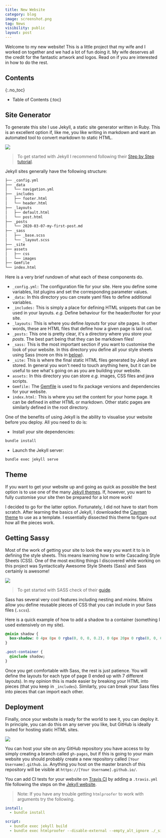 ```yaml
---
title: New Website
category: blog
image: screenshot.png
tag: News
visibility: public
layout: post
---
```


Welcome to my new website! This is a little project that my wife and I worked on together and we had a lot of fun doing it. My wife deserves all the credit for the fantastic artwork and logos. Read on if you are interested in how to do the rest.

## Contents
{:.no_toc}

* Table of Contents
{:toc}

## Site Generator

To generate this site I use Jekyll, a static site generator written in Ruby. This is an excellent option if, like me, you like writing in markdown and want an automated tool to convert markdown to static HTML.

[<img src="{{ site.image_path }}/jekyll.jpg" class="md-image">](https://jekyllrb.com/)

> To get started with Jekyll I recommend following their [Step by Step tutorial](https://jekyllrb.com/docs/step-by-step/01-setup/).

Jekyll sites generally have the following structure:

```bash
├── _config.yml
├── _data
│   └── navigation.yml
├── _includes
│   ├── footer.html
│   └── header.html
├── _layouts
│   ├── default.html
│   └── post.html
├── _posts
│   └── 2020-03-07-my-first-post.md
├── _sass
│   ├── _base.scss
│   └── _layout.scss
├── _site
├── assets
│   ├── css
│   └── images
├── Gemfile
└── index.html
```

Here is a very brief rundown of what each of these components do.

- `_config.yml:` The configuration file for your site. Here you define some variables, list plugins and set the corresponding parameter values.
- `_data:` In this directory you can create yaml files to define additional variables.
- `_includes:` This is simply a place for defining HTML snippets that can be used in your layouts. *e.g.* Define behaviour for the header/footer for your site.
- `_layouts:` This is where you define *layouts* for your site pages. In other words, these are HTML files that define how a given page is laid out.
- `_posts:` This one is pretty clear, it's a directory where you store your *posts*. The best part being that they can be markdown files!
- `_sass:` This is the most important section if you want to customise the look of your website. In this directory you define all your style sheets using Sass (more on this in [below](#getting-sassy)).
- `_site:` This is where the final static HTML files generated by Jekyll are stored. In general you won't need to touch anything here, but it can be useful to see what's going on as you are building your website.
- `assets:` In this directory you can store *e.g.* images, CSS files and java scripts.
- `Gemfile:` The [Gemfile](https://jekyllrb.com/docs/step-by-step/10-deployment/#gemfile) is used to fix package versions and dependencies for your website.
- `index.html:` This is where you set the content for your home page. It can be defined in either HTML or markdown. Other static pages are similarly defined in the root directory.  

One of the benefits of using Jekyll is the ability to visualise your website before you deploy. All you need to do is:

- Install your site dependencies:

```bash
bundle install
```

- Launch the Jekyll server:

```bash
bundle exec jekyll serve
```

## Theme

If you want to get your website up and going as quick as possible the best option is to use one of the many [Jekyll themes](http://jekyllthemes.org/). If, however, you want to fully customise your site then be prepared for a lot more work!

I decided to go for the latter option. Fortunately, I did not have to start from scratch. After learning the basics of Jekyll, I downloaded the [Cayman theme](https://pages-themes.github.io/cayman/) to use as a template. I essentially dissected this theme to figure out how all the pieces work.

## Getting Sassy

Most of the work of getting your site to look the way you want it to is in defining the style sheets. This means learning how to write Cascading Style Sheets (CSS). One of the most exciting things I discovered while working on this project was Syntactically Awesome Style Sheets (Sass) and Sass certainly is awesome!

[<img src="{{ site.image_path }}/sass.png" class="md-image">](https://sass-lang.com/)

> To get started with SASS check of their [guide](https://sass-lang.com/guide).

Sass has several very cool features including nesting and *mixins*. Mixins allow you define reusable pieces of CSS that you can include in your Sass files (`.scss`).

Here is a quick example of how to add a shadow to a container (something I used extensively on my site).

```sass
@mixin shadow {
  box-shadow: 0 4px 8px 0 rgba(0, 0, 0, 0.2), 0 6px 20px 0 rgba(0, 0, 0, 0.19);
}

.post-container {
  @include shadow;
}
```

Once you get comfortable with Sass, the rest is just patience. You will define the layouts for each type of page (I ended up with 7 different layouts). In my opinion this is made easier by breaking your HTML into pieces (that you keep in `_includes`). Similarly, you can break your Sass files into pieces that can import each other.

## Deployment

Finally, once your website is ready for the world to see it, you can deploy it. In principle, you can do this on any server you like, but GitHub is ideally suited for hosting static HTML sites.

[<img src="{{ site.image_path }}/octocat.png" class="md-image">](https://github.com/)

You can host your site on any GitHub repository you have access to by simply creating a branch called `gh-pages`, but if this is going to your main website you should probably create a new repository called `[Your Username].github.io`. Anything you host on the master branch of this repository will be visible at `https://[Your Username].github.io/`.

You can add CI tests for your website on [Travis CI](https://travis-ci.org/) by adding a `.travis.yml` file following the steps on the [Jekyll website](https://jekyllrb.com/docs/continuous-integration/travis-ci/).

> Note: If you have any trouble getting `htmlproofer` to work with arguments try the following.

```yaml
install:
  - bundle install

script:
  - bundle exec jekyll build
  - bundle exec htmlproofer --disable-external --empty_alt_ignore ./_site
```
